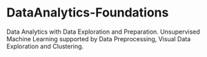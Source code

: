 # DataAnalytics-Foundations
Data Analytics with Data Exploration and Preparation. Unsupervised Machine Learning supported by Data Preprocessing, Visual Data Exploration and Clustering.
